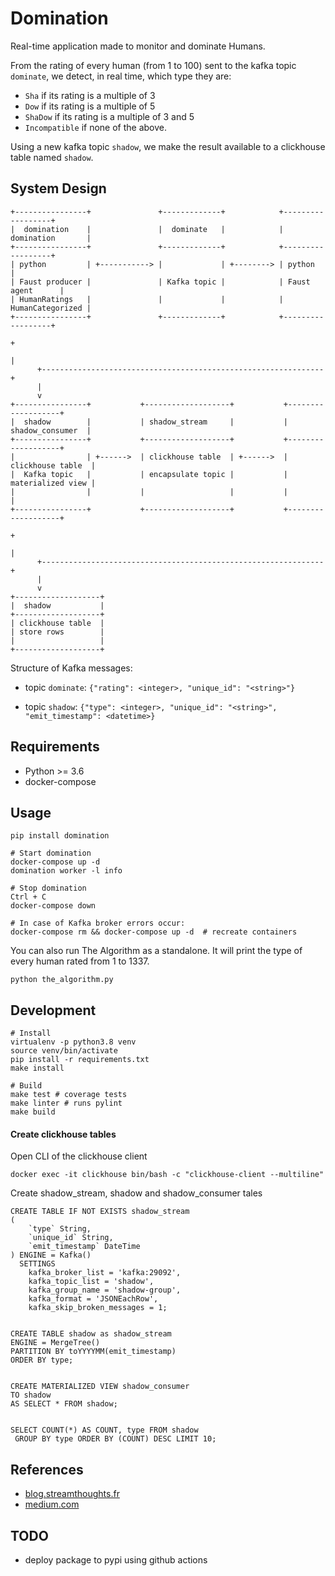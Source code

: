 Domination
==========

Real-time application made to monitor and dominate Humans.

From the rating of every human (from 1 to 100) sent to the kafka topic `dominate`,
 we detect, in real time, which type they are:
 - `Sha` if its rating is a multiple of 3
 - `Dow` if its rating is a multiple of 5
 - `ShaDow` if its rating is a multiple of 3 and 5
 - `Incompatible` if none of the above.
 
Using a new kafka topic `shadow`, we make the result available to a clickhouse 
table named `shadow`.



## System Design
    
    +----------------+               +-------------+            +------------------+
    |  domination    |               |  dominate   |            | domination       |
    +----------------+               +-------------+            +------------------+
    | python         | +-----------> |             | +--------> | python           |
    | Faust producer |               | Kafka topic |            | Faust agent      |
    | HumanRatings   |               |             |            | HumanCategorized |
    +----------------+               +-------------+            +------------------+
                                                                          +
                                                                          |
          +---------------------------------------------------------------+
          |
          v
    +----------------+           +-------------------+           +-------------------+
    |  shadow        |           | shadow_stream     |           |  shadow_consumer  |
    +----------------+           +-------------------+           +-------------------+
    |                | +------>  | clickhouse table  | +------>  | clickhouse table  |
    |  Kafka topic   |           | encapsulate topic |           | materialized view |
    |                |           |                   |           |                   |
    +----------------+           +-------------------+           +-------------------+
                                                                          +
                                                                          |
          +---------------------------------------------------------------+
          |
          v
    +-------------------+
    |  shadow           |
    +-------------------+
    | clickhouse table  |
    | store rows        |
    |                   |
    +-------------------+


Structure of Kafka messages:
- topic `dominate`:
    `{"rating": <integer>, "unique_id": "<string>"}`


- topic `shadow`:
    `{"type": <integer>, "unique_id": "<string>", "emit_timestamp": <datetime>}`


## Requirements

- Python >= 3.6
- docker-compose

## Usage

    pip install domination
    
    # Start domination
    docker-compose up -d
    domination worker -l info
    
    # Stop domination
    Ctrl + C
    docker-compose down
    
    # In case of Kafka broker errors occur:
    docker-compose rm && docker-compose up -d  # recreate containers

You can also run The Algorithm as a standalone. It will print the type 
of every human rated from 1 to 1337.

    python the_algorithm.py 
    
## Development

    # Install
    virtualenv -p python3.8 venv
    source venv/bin/activate
    pip install -r requirements.txt
    make install
    
    # Build
    make test # coverage tests
    make linter # runs pylint
    make build

#### Create clickhouse tables

Open CLI of the clickhouse client

    docker exec -it clickhouse bin/bash -c "clickhouse-client --multiline"

Create shadow_stream, shadow and shadow_consumer tales

    CREATE TABLE IF NOT EXISTS shadow_stream
    (
        `type` String,
        `unique_id` String,
        `emit_timestamp` DateTime
    ) ENGINE = Kafka()
      SETTINGS
        kafka_broker_list = 'kafka:29092',
        kafka_topic_list = 'shadow',
        kafka_group_name = 'shadow-group',
        kafka_format = 'JSONEachRow',
        kafka_skip_broken_messages = 1;
    

    CREATE TABLE shadow as shadow_stream
    ENGINE = MergeTree()
    PARTITION BY toYYYYMM(emit_timestamp)
    ORDER BY type;


    CREATE MATERIALIZED VIEW shadow_consumer 
    TO shadow
    AS SELECT * FROM shadow;
    
    
    SELECT COUNT(*) AS COUNT, type FROM shadow
     GROUP BY type ORDER BY (COUNT) DESC LIMIT 10;

## References
- [blog.streamthoughts.fr](https://blog.streamthoughts.fr/2020/06/creer-une-plateforme-analytique-temps-reel-avec-kafka-ksqldb-et-clickhouse/)
- [medium.com](https://medium.com/big-data-engineering/hello-kafka-world-the-complete-guide-to-kafka-with-docker-and-python-f788e2588cfc)

## TODO
 - deploy package to pypi using github actions
